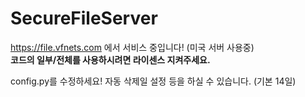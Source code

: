 # SecureFileServer
 https://file.vfnets.com 에서 서비스 중입니다! (미국 서버 사용중)  
 **코드의 일부/전체를 사용하시려면 라이센스 지켜주세요.**
   
   
 config.py를 수정하세요! 자동 삭제일 설정 등을 하실 수 있습니다. (기본 14일)
